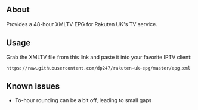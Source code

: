 ## About
Provides a 48-hour XMLTV EPG for Rakuten UK's TV service.

## Usage
Grab the XMLTV file from this link and paste it into your favorite IPTV client:
```
https://raw.githubusercontent.com/dp247/rakuten-uk-epg/master/epg.xml
```

## Known issues
- To-hour rounding can be a bit off, leading to small gaps
